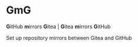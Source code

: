# GmG

**G**itHub **m**irrors **G**itea | **G**itea **m**irrors **G**itHub

Set up repository mirrors between Gitea and GitHub
